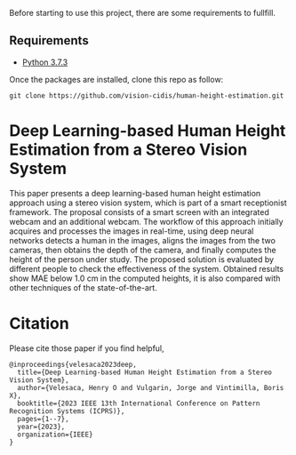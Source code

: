 Before starting to use this project,  there are some requirements to fullfill.

## Requirements
* [Python 3.7.3](https://www.python.org/downloads/release/python-370/g)
  
Once the packages are installed,  clone this repo as follow: 

    git clone https://github.com/vision-cidis/human-height-estimation.git

# Deep Learning-based Human Height Estimation from a Stereo Vision System
This paper presents a deep learning-based human height estimation approach using a stereo vision system, which is part of a smart receptionist framework. The proposal consists of a smart screen with an integrated webcam and an additional webcam. The workflow of this approach initially acquires and processes the images in real-time, using deep neural networks detects a human in the images, aligns the images from the two cameras, then obtains the depth of the camera, and finally computes the height of the person under study. The proposed solution is evaluated by different people to check the effectiveness of the system. Obtained results show MAE below 1.0 cm in the computed heights, it is also compared with other techniques of the state-of-the-art.

# Citation
Please cite those paper if you find helpful,
```
@inproceedings{velesaca2023deep,
  title={Deep Learning-based Human Height Estimation from a Stereo Vision System},
  author={Velesaca, Henry O and Vulgarin, Jorge and Vintimilla, Boris X},
  booktitle={2023 IEEE 13th International Conference on Pattern Recognition Systems (ICPRS)},
  pages={1--7},
  year={2023},
  organization={IEEE}
}
```
